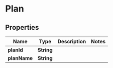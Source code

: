 

# Plan


## Properties

| Name | Type | Description | Notes |
|------------ | ------------- | ------------- | -------------|
|**planId** | **String** |  |  |
|**planName** | **String** |  |  |



